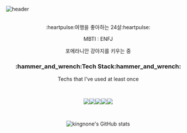 ![header](https://capsule-render.vercel.app/api?type=waving&color=35:FFD9E7,65:CAC9FF&height=280&section=header&text=kingnone%20&fontSize=80&fontColor=ffffff)
<div align = "center">
<br/>
:heartpulse:여행을 좋아하는 24살:heartpulse:

<!-- >:us: :ca: :fr: :it: ::de: :ca: :cn: :hk: :gu: :jp: :sg: :tw: -->

MBTI : ENFJ

포메라니안 강아지를 키우는 중

<h3>:hammer_and_wrench:Tech Stack:hammer_and_wrench:</h3>

Techs that I've used at least once


<br/>

<img src="https://img.shields.io/badge/Python-3776AB?style=flat-square&logo=Python&logoColor=white"/><img src="https://img.shields.io/badge/linux-FCC624?style=flat-squar&logo=linux&logoColor=black"><img src="https://img.shields.io/badge/mysql-4479A1?style=flat-squar&logo=mysql&logoColor=white"><img src="https://img.shields.io/badge/mariaDB-003545?style=flat-squar&logo=mariaDB&logoColor=white"><img src="https://img.shields.io/badge/c++-00599C?style=flat-squar&logo=c%2B%2B&logoColor=white">

<br/>

![kingnone's GitHub stats](https://github-readme-stats.vercel.app/api?username=kingnone&show_icons=true&theme=radical)